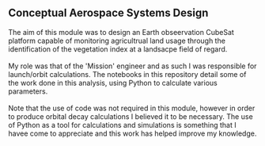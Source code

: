 ## Conceptual Aerospace Systems Design

The aim of this module was to design an Earth obseervation CubeSat platform capable of monitoring agricultrual land usage
through the identification of the vegetation index at a landsacpe field of regard.
<br>
<br>
My role was that of the 'Mission' engineer and as such I was responsible for launch/orbit calculations. The notebooks in this
repository detail some of the work done in this analysis, using Python to calculate various parameters.
<br>
<br>
Note that the use of code was not required in this module, however in order to produce orbital decay calculations I believed it to be necessary. The use of Python as a tool for calculations and simulations is something that I havee come to appreciate and this work has helped improve my knowledge.
